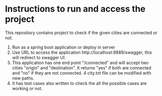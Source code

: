 # Instructions to run and access the project

This repository contains project to check if the given cities are connected or not.

1. Run as a spring boot application or deploy in server
2. Use URL to access the application http://localhost:9889/swagger, this will redirect to swagger UI.
3. This application has one end point "/connected" and will accept two cities "origin" and "destination". It returns "yes" if both are connected and "no" if they are not connected.
4 city.txt file can be modified with new paths.
5. It has test cases also written to check the all the possible cases are working or not.